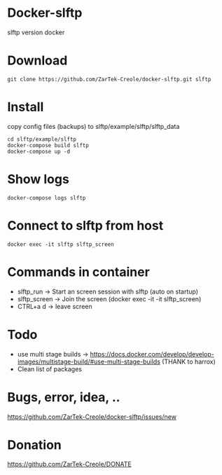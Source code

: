 # Docker-slftp
slftp version docker

# Download
```
git clone https://github.com/ZarTek-Creole/docker-slftp.git slftp
```

# Install 
copy config files (backups) to slftp/example/slftp/slftp_data
```
cd slftp/example/slftp
docker-compose build slftp
docker-compose up -d
```

# Show logs
```
docker-compose logs slftp
```
# Connect to slftp from host
```
docker exec -it slftp slftp_screen
```

# Commands in container
 - slftp_run    -> Start an screen session with slftp (auto on startup)
 - slftp_screen -> Join the screen (docker exec -it <slftp> -it slftp_screen)
 - CTRL+a d       -> leave screen
 
 # Todo
 - use multi stage builds -> https://docs.docker.com/develop/develop-images/multistage-build/#use-multi-stage-builds (THANK to harrox)
 - Clean list of packages
 
  # Bugs, error, idea, ..
  https://github.com/ZarTek-Creole/docker-slftp/issues/new
  
  # Donation
  https://github.com/ZarTek-Creole/DONATE
